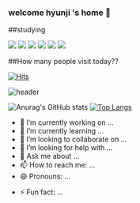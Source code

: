 ### welcome hyunji 's home 👋
##studying

<div align-"center">
<img src="https://img.shields.io/badge/HTML5-E34F26?style=flat&logo=html5&logoColor=white"/>
<img src="https://img.shields.io/badge/CSS3-1572B6?style=flat&logo=css3&logoColor=white"/>
<img src="https://img.shields.io/badge/Javascript-F7DF1E?style=flat&logo=javascript&logoColor=white"/>
<img src="https://img.shields.io/badge/REACT-61DAFB?style=flat&logo=React&logoColor=white"/>
  
 
<img src="https://img.shields.io/badge/Node.js-339933?style=flat&logo=Node.js&logoColor=white"/>
<img src="https://img.shields.io/badge/Typescript-3178C6?style=flat&logo=typescript&logoColor=white"/>
  
 ##How many people visit today??

[![Hits](https://hits.seeyoufarm.com/api/count/incr/badge.svg?url=https%3A%2F%2Fgithub.com%2Fsirri1222%2Fhit-counter&count_bg=%2379C83D&title_bg=%23555555&icon=fluentd.svg&icon_color=%23E7E7E7&title=hits&edge_flat=false)](https://hits.seeyoufarm.com)



![header](https://capsule-render.vercel.app/api?type=shark&color=auto&height=300&section=header&text=hyunji'sHome%20&fontSize=90)


![Anurag's GitHub stats](https://github-readme-stats.vercel.app/api?username=sirri1222&show_icons=true&theme=aura_dark) [![Top Langs](https://github-readme-stats.vercel.app/api/top-langs/?username=sirri1222)](https://github.com/sirri1222/github-readme-stats)


</div>

- 🔭 I’m currently working on ...
- 🌱 I’m currently learning ...
- 👯 I’m looking to collaborate on ...
- 🤔 I’m looking for help with ...
- 💬 Ask me about ...
- 📫 How to reach me: ...
- 😄 Pronouns: ...

<!--
**sirri1222/sirri1222** is a ✨ _special_ ✨ repository because its `README.md` (this file) appears on your GitHub profile.

-->


- ⚡ Fun fact: ...
